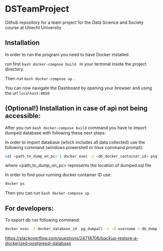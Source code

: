 # DSTeamProject
Github repository for a team project for the Data Science and Society course at Utrecht University

## Installation
In order to run the program you need to have Docker installed.

run first ```bash docker-compose build ``` in your terminal inside the project directory.

Then run ```bash docker-compose up ```.

You can now navigate the Dashboard by opening your browser and using the url ```localhost:8050```

## (Optional!) Installation in case of api not being accessible:
After you run ```bash docker-compose build``` command you have to import dumped database with following these next steps:

In order to import database (which includes all data collected) use the following command (windows powershell or linux command prompt):
```bash
cat <path_to_dump_on_pc> | docker exec -i <db_docker_container_id> psql -d database -U username
``` 
where <path_to_dump_on_pc> represents the location of dumped.sql file

In order to find your running docker container ID use: 

```bash
docker ps
``` 

Then you can run ```bash docker-compose up ```

## For developers:

To export db run following command:
```bash
docker exec -t docker_database_id  pg_dumpall -c -U username > db_dump.sql
```
https://stackoverflow.com/questions/24718706/backup-restore-a-dockerized-postgresql-database


